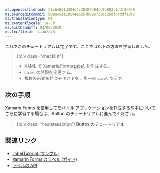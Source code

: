 ```yaml
---
ms.openlocfilehash: b1c6e031d30dc4c30007e04cd8e883c8ddf2e6a0
ms.sourcegitcommit: b0ea451e18504e6267b896732dd26df64ddfa843
ms.translationtype: HT
ms.contentlocale: ja-JP
ms.lasthandoff: 04/09/2020
ms.locfileid: "71107275"
---
```

これでこのチュートリアルは完了です。ここでは以下の方法を学習しました。

> [!div class="checklist"]
>
> - XAML で Xamarin.Forms [`Label`](xref:Xamarin.Forms.Label) を作成する。
> - `Label` の外観を変更する。
> - 複数の形式を持つテキストを、単一の `Label` で示す。

## <a name="next-steps"></a>次の手順

Xamarin.Forms を使用してモバイル アプリケーションを作成する基本についてさらに学習する場合は、Button のチュートリアルに進んでください。

> [!div class="nextstepaction"]
> [Button のチュートリアル](~/get-started/tutorials/button/index.yml)

## <a name="related-links"></a>関連リンク

- [LabelTutorial (サンプル)](https://docs.microsoft.com/samples/xamarin/xamarin-forms-samples/getstarted-tutorials-labeltutorial/)
- [Xamarin.Forms のラベル (ガイド)](~/xamarin-forms/user-interface/text/label.md)
- [ラベルの API](xref:Xamarin.Forms.Label)
